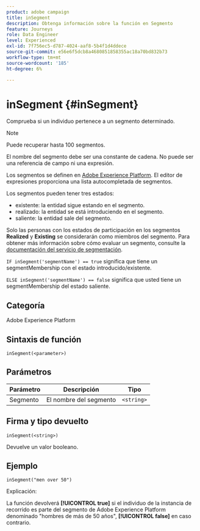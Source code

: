 ```yaml
---
product: adobe campaign
title: inSegment
description: Obtenga información sobre la función en Segmento
feature: Journeys
role: Data Engineer
level: Experienced
exl-id: 7f756ec5-d787-4024-aaf8-5b4f1d4ddece
source-git-commit: e56e6f5dcb8a4680851858355ac18a70bd832b73
workflow-type: tm+mt
source-wordcount: '185'
ht-degree: 6%

---
```


# inSegment {#inSegment}

Comprueba si un individuo pertenece a un segmento determinado.

>[!NOTE]
>
>Puede recuperar hasta 100 segmentos.

El nombre del segmento debe ser una constante de cadena. No puede ser una referencia de campo ni una expresión.

Los segmentos se definen en [Adobe Experience Platform](https://platform.adobe.com/segment/overview). El editor de expresiones proporciona una lista autocompletada de segmentos.

Los segmentos pueden tener tres estados:

* existente: la entidad sigue estando en el segmento.
* realizado: la entidad se está introduciendo en el segmento.
* saliente: la entidad sale del segmento.

Solo las personas con los estados de participación en los segmentos **Realized** y **Existing** se considerarán como miembros del segmento. Para obtener más información sobre cómo evaluar un segmento, consulte la [documentación del servicio de segmentación](https://experienceleague.adobe.com/docs/experience-platform/segmentation/tutorials/evaluate-a-segment.html?lang=en#interpret-segment-results).

`IF inSegment('segmentName') == true` significa que tiene un segmentMembership con el estado introducido/existente.

`ELSE inSegment('segmentName') == false` significa que usted tiene un segmentMembership del estado saliente.

## Categoría

Adobe Experience Platform

## Sintaxis de función

`inSegment(<parameter>)`

## Parámetros

| Parámetro | Descripción | Tipo |
|--- |--- |--- |
| Segmento | El nombre del segmento | `<string>` |

## Firma y tipo devuelto

`inSegment(<string>)`

Devuelve un valor booleano.

## Ejemplo

`inSegment("men over 50")`

Explicación:

La función devolverá **[!UICONTROL true]** si el individuo de la instancia de recorrido es parte del segmento de Adobe Experience Platform denominado &quot;hombres de más de 50 años&quot;, **[!UICONTROL false]** en caso contrario.
